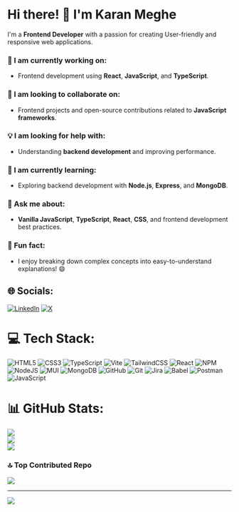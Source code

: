 # Hi there! 👋 I'm Karan Meghe

I'm a **Frontend Developer** with a passion for creating User-friendly and responsive web applications.

### 🚀 I am currently working on:
- Frontend development using **React**, **JavaScript**, and **TypeScript**.

### 🤝 I am looking to collaborate on:
- Frontend projects and open-source contributions related to **JavaScript frameworks**.

### 💡 I am looking for help with:
- Understanding **backend development** and improving performance.

### 🌱 I am currently learning:
- Exploring backend development with **Node.js**, **Express**, and **MongoDB**.

### 💬 Ask me about:
- **Vanilla JavaScript**, **TypeScript**, **React**, **CSS**, and frontend development best practices.

### 🎉 Fun fact:
- I enjoy breaking down complex concepts into easy-to-understand explanations! 😄


## 🌐 Socials:
[![LinkedIn](https://img.shields.io/badge/LinkedIn-%230077B5.svg?logo=linkedin&logoColor=white)](https://linkedin.com/in/https://www.linkedin.com/in/karan-meghe-015610209/) [![X](https://img.shields.io/badge/X-black.svg?logo=X&logoColor=white)](https://x.com/https://x.com/karan_meghe) 

# 💻 Tech Stack:
![HTML5](https://img.shields.io/badge/html5-%23E34F26.svg?style=flat&logo=html5&logoColor=white) ![CSS3](https://img.shields.io/badge/css3-%231572B6.svg?style=flat&logo=css3&logoColor=white) ![TypeScript](https://img.shields.io/badge/typescript-%23007ACC.svg?style=flat&logo=typescript&logoColor=white) ![Vite](https://img.shields.io/badge/vite-%23646CFF.svg?style=flat&logo=vite&logoColor=white) ![TailwindCSS](https://img.shields.io/badge/tailwindcss-%2338B2AC.svg?style=flat&logo=tailwind-css&logoColor=white) ![React](https://img.shields.io/badge/react-%2320232a.svg?style=flat&logo=react&logoColor=%2361DAFB) ![NPM](https://img.shields.io/badge/NPM-%23CB3837.svg?style=flat&logo=npm&logoColor=white) ![NodeJS](https://img.shields.io/badge/node.js-6DA55F?style=flat&logo=node.js&logoColor=white) ![MUI](https://img.shields.io/badge/MUI-%230081CB.svg?style=flat&logo=mui&logoColor=white) ![MongoDB](https://img.shields.io/badge/MongoDB-%234ea94b.svg?style=flat&logo=mongodb&logoColor=white) ![GitHub](https://img.shields.io/badge/github-%23121011.svg?style=flat&logo=github&logoColor=white) ![Git](https://img.shields.io/badge/git-%23F05033.svg?style=flat&logo=git&logoColor=white) ![Jira](https://img.shields.io/badge/jira-%230A0FFF.svg?style=flat&logo=jira&logoColor=white) ![Babel](https://img.shields.io/badge/Babel-F9DC3e?style=flat&logo=babel&logoColor=black) ![Postman](https://img.shields.io/badge/Postman-FF6C37?style=flat&logo=postman&logoColor=white) ![JavaScript](https://img.shields.io/badge/javascript-%23323330.svg?style=flat&logo=javascript&logoColor=%23F7DF1E)
# 📊 GitHub Stats:
![](https://github-readme-stats.vercel.app/api?username=KaranMeghe&theme=dark&hide_border=false&include_all_commits=true&count_private=true)<br/>
![](https://github-readme-streak-stats.herokuapp.com/?user=KaranMeghe&theme=dark&hide_border=false)<br/>
![](https://github-readme-stats.vercel.app/api/top-langs/?username=KaranMeghe&theme=dark&hide_border=false&include_all_commits=true&count_private=true&layout=compact)

### 🔝 Top Contributed Repo
![](https://github-contributor-stats.vercel.app/api?username=KaranMeghe&limit=5&theme=dark&combine_all_yearly_contributions=true)

---
[![](https://visitcount.itsvg.in/api?id=KaranMeghe&icon=9&color=0)](https://visitcount.itsvg.in)

<!-- Proudly created with GPRM ( https://gprm.itsvg.in ) -->
